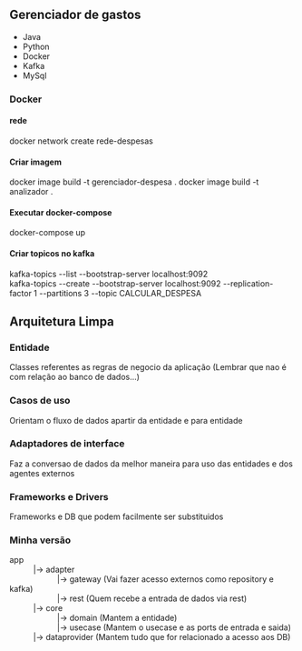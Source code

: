 ## Gerenciador de gastos  
- Java  
- Python  
- Docker  
- Kafka  
- MySql  
  
### Docker  

#### rede  
docker network create rede-despesas

#### Criar imagem
 docker image build -t gerenciador-despesa .
 docker image build -t analizador .

#### Executar docker-compose
docker-compose up  
  
#### Criar topicos no kafka  
kafka-topics --list --bootstrap-server localhost:9092  
kafka-topics --create --bootstrap-server localhost:9092 --replication-factor 1 --partitions 3 --topic CALCULAR_DESPESA

## Arquitetura Limpa  
  
### Entidade  
Classes referentes as regras de negocio da aplicação (Lembrar que nao é com relação ao banco de dados...)  
  
### Casos de uso  
Orientam o fluxo de dados apartir da entidade e para entidade  

### Adaptadores de interface  
Faz a conversao de dados da melhor maneira para uso das entidades e dos agentes externos  
  
### Frameworks e Drivers  
Frameworks e DB que podem facilmente ser substituidos

### Minha versão  
  
app   
&emsp;&emsp;&emsp;|-> adapter   
&emsp;&emsp;&emsp;&emsp;&emsp;&emsp;|-> gateway (Vai fazer acesso externos como repository e kafka)  
&emsp;&emsp;&emsp;&emsp;&emsp;&emsp;|-> rest (Quem recebe a entrada de dados via rest)  
&emsp;&emsp;&emsp;|-> core   
&emsp;&emsp;&emsp;&emsp;&emsp;&emsp;|-> domain (Mantem a entidade)  
&emsp;&emsp;&emsp;&emsp;&emsp;&emsp;|-> usecase (Mantem o usecase e as ports de entrada e saida)  
&emsp;&emsp;&emsp;|-> dataprovider (Mantem tudo que for relacionado a acesso aos DB)  